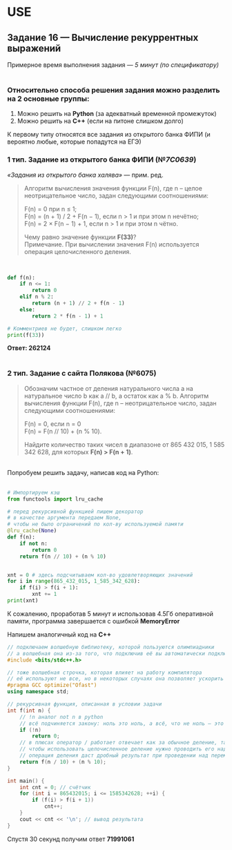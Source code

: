 # USE
## Задание 16 — Вычисление рекуррентных выражений
Примерное время выполнения задания — *5 минут (по спецификатору)*
<br><br>
### Относительно способа решения задания можно разделить на 2 основные группы:
1. Можно решить на **Python** (за адекватный временной промежуток)
2. Можно решить на **C++** (если на питоне слишком долго)

К первому типу относятся все задания из открытого банка ФИПИ (и вероятно любые, которые попадутся на ЕГЭ)
<br>  

### 1 тип. Задание из открытого банка ФИПИ (№*7C0639*)
*«Задания из открытого банка халява»* — прим. ред. <br>
> Алгоритм вычисления значения функции F(n), где n –
> целое неотрицательное число, задан следующими соотношениями:
> 
> F(n) = 0 при n ≤ 1;  
> F(n) = (n + 1) / 2 + F(n − 1), если n > 1 и при этом n нечётно;  
> F(n) = 2 × F(n − 1) + 1, если n > 1 и при этом n чётно.  
> 
> Чему равно значение функции **F(33)**?  
> Примечание. При вычислении значения F(n) используется операция целочисленного деления.
<br>

```python
def f(n):
    if n <= 1:
        return 0
    elif n % 2:
        return (n + 1) // 2 + f(n - 1)
    else:
        return 2 * f(n - 1) + 1

# Комментриев не будет, слишком легко 
print(f(33))
```

**Ответ: 262124** 
<br><br>
### 2 тип. Задание с сайта Полякова (№6075)
> Обозначим частное от деления натурального числа a на натуральное число b как a // b,
> а остаток как a % b. Алгоритм вычисления функции F(n),
> где n – неотрицательное число, задан следующими соотношениями:  
> 
> F(n) = 0, если n = 0  
> F(n) = F(n // 10) + (n % 10).   
> 
> Найдите количество таких чисел в диапазоне от 865 432 015, 1 585 342 628, для которых **F(n) > F(n + 1)**.
<br>
Попробуем решить задачу, написав код на Python:  
<br><br>
  
```python
# Импортируем кэш 
from functools import lru_cache

# перед рекурсивной функцией пишем декоратор
# в качестве аргумента передаем None,
# чтобы не было ограничений по кол-ву используемой памяти
@lru_cache(None)
def f(n):
    if not n:
        return 0
    return f(n // 10) + (n % 10)


xnt = 0 # здесь подсчитываем кол-во удовлетворяющих значений
for i in range(865_432_015, 1_585_342_628):
    if f(i) > f(i + 1):
        xnt += 1
print(xnt)
```  

К сожалению, проработав 5 минут и использовав 4.5Гб оперативной памяти, программа завершается с ошибкой **MemoryError**  
  
Напишем аналогичный код на **C++**  

```cpp
// подключаем волшебную библиотеку, которой пользуются олимпиадники
// а волшебная она из-за того, что подключив её вы автоматически подключите основные библиотеки такие как iostream, cmath и т.д.
#include <bits/stdc++.h>

// тоже волшебная строчка, которая влияет на работу компилятора
// её используют не все, но в некоторых случаях она позволяет ускорить работу программы (этот код с ней работает в 6 раз быстрее)
#pragma GCC optimize("Ofast")
using namespace std;

// рекурсивная функция, описанная в условии задачи
int f(int n) {
    // !n аналог not n в python
    // всё подчиняется закону: ноль это ноль, а всё, что не ноль — это единица (а 0 и 1 эквивалент false и true)
    if (!n) 
        return 0;
    // в плюсах оператор / работает отвечает как за обычное деление, так и за целочисленное
    // чтобы использовать целочисленное деление нужно проводить его над целочисленными переменными (short, int, long, etc.)
    // операция деления даст дробный результат при проведении над переменными с плавающей точкой (float and double)
    return f(n / 10) + (n % 10);  
}

int main() {
    int cnt = 0; // счётчик
    for (int i = 865432015; i <= 1585342628; ++i) {
        if (f(i) > f(i + 1))
            cnt++;
    }
    cout << cnt << '\n'; // вывод результата
}
```
Спустя 30 секунд получим ответ **71991061**

<br><br>
